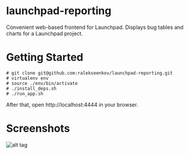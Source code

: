 launchpad-reporting
===================

Convenient web-based frontend for Launchpad. Displays bug tables and charts for a Launchpad project.


Getting Started
===============

```
# git clone git@github.com:ralekseenkov/launchpad-reporting.git
# virtualenv env
# source ./env/bin/activate
# ./install_deps.sh
# ./run_app.sh
```

After that, open http://localhost:4444 in your browser.


Screenshots
===========
![alt tag](https://raw2.github.com/ralekseenkov/launchpad-reporting/master/screenshots/release_bug_trends.png)
